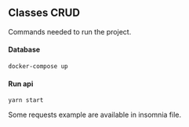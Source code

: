 ## Classes CRUD

Commands needed to run the project.

#### Database

```
docker-compose up
```

#### Run api

```
yarn start
```


Some requests example are available in insomnia file.
